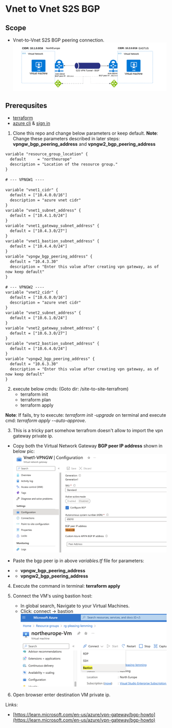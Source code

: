 # Vnet to Vnet S2S BGP

## Scope
- Vnet-to-Vnet S2S BGP peering connection.
![diagram](/pics/Vnet-to-Vnet-BGP.png)
## Prerequsites
- [terraform](https://developer.hashicorp.com/terraform/tutorials/aws-get-started/install-cli)
- [azure cli](https://learn.microsoft.com/en-us/cli/azure/install-azure-cli) & [sign in](https://learn.microsoft.com/en-us/cli/azure/authenticate-azure-cli)

1. Clone this repo and change below parameters or keep default. 
**Note**: Change these parameters described in later steps: **vpngw_bgp_peering_address** and
 **vpngw2_bgp_peering_address**
```
variable "resource_group_location" {
  default     = "northeurope"
  description = "Location of the resource group."
}

# --- VPNGW1 ----

variable "vnet1_cidr" {
  default = ["10.4.0.0/16"]
  description = "azure vnet cidr"
}
variable "vnet1_subnet_address" {
  default = ["10.4.1.0/24"]
}
variable "vnet1_gateway_subnet_address" {
  default = ["10.4.3.0/27"]
}
variable "vnet1_bastion_subnet_address" {
  default = ["10.4.4.0/24"]
}
variable "vpngw_bgp_peering_address" {
  default = "10.4.3.30"
  description = "Enter this value after creating vpn gateway, as of now keep default"
}

# --- VPNGW2 ----
variable "vnet2_cidr" {
  default = ["10.6.0.0/16"]
  description = "azure vnet cidr"
}
variable "vnet2_subnet_address" {
  default = ["10.6.1.0/24"]
}
variable "vnet2_gateway_subnet_address" {
  default = ["10.6.3.0/27"]
}
variable "vnet2_bastion_subnet_address" {
  default = ["10.6.4.0/24"]
}
variable "vpngw2_bgp_peering_address" {
  default = "10.6.3.30"
  description = "Enter this value after creating vpn gateway, as of now keep default"
}
```
2. execute below cmds: (Goto dir: /site-to-site-terrafrom)
   - terraform init
   - terraform plan
   - terraform apply

**Note**: If fails, try to execute: *terraform init -upgrade* on terminal and execute cmd: *terraform apply --auto-approve*.

3. This is a tricky part somehow terrafrom doesn't allow to import the vpn gateway private ip. 

- Copy both the Virtual Network Gateway **BGP peer IP address** shown in below pic:
   ![](/pics/bgp_peer_ip_address.png)

- Paste the bgp peer ip in above *variables.tf* file for parameters: 
- - **vpngw_bgp_peering_address** 
- - **vpngw2_bgp_peering_address**

4. Execute the command in terminal: **terraform apply**
  
5. Connect the VM's using bastion host:
   - In global search, Navigate to your Virtual Machines.
   - Click: connect -> bastion
   ![](/pics/bastion_host.png)
6. Open browser enter destination VM private ip.

Links: 
- [https://learn.microsoft.com/en-us/azure/vpn-gateway/bgp-howto](https://learn.microsoft.com/en-us/azure/vpn-gateway/bgp-howto)
